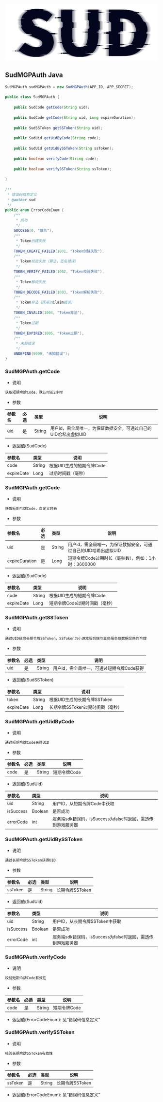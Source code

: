 #

![SUD](../../Resource/logo.png)

## SudMGPAuth Java

```java
SudMGPAuth sudMGPAuth = new SudMGPAuth(APP_ID, APP_SECRET);

public class SudMGPAuth {

    public SudCode getCode(String uid);

    public SudCode getCode(String uid, Long expireDuration);

    public SudSSToken getSSToken(String uid);

    public SudUid getUidByCode(String code);

    public SudUid getUidBySSToken(String ssToken);

    public boolean verifyCode(String code);

    public boolean verifySSToken(String ssToken);

}

/**
 * 错误码信息定义
 * @author sud
 */
public enum ErrorCodeEnum {
    /**
     * 成功
     */
    SUCCESS(0, "成功"),
    /**
     * Token创建失败
     */
    TOKEN_CREATE_FAILED(1001, "Token创建失败"),
    /**
     * Token校验失败（算法，签名错误）
     */
    TOKEN_VERIFY_FAILED(1002, "Token校验失败"),
    /**
     * Token解析失败
     */
    TOKEN_DECODE_FAILED(1003, "Token解析失败"),
    /**
     * Token非法（携带的Claim错误）
     */
    TOKEN_INVALID(1004, "Token非法"),
    /**
     * Token过期
     */
    TOKEN_EXPIRED(1005, "Token过期"),
    /**
     * 未知错误
     */
    UNDEFINE(9999, "未知错误");
}


```

### SudMGPAuth.getCode

- 说明

```txt
获取短期令牌Code，默认时长2小时
```

- 参数

|参数名|必选|类型|说明|
|:----|:---|:-----|-----|
|uid|是|String|用户id，需全局唯一，为保证数据安全，可通过自己的UID哈希出虚拟UID|

- 返回值(SudCode)

|参数名|类型|说明|
|:----|:---|-----|
|code|String|根据UID生成的短期令牌Code|
|expireDate|Long|过期时间戳（毫秒）|

### SudMGPAuth.getCode

- 说明

```txt
获取短期令牌Code，自定义时长
```

- 参数

|参数名|必选|类型|说明|
|:----|:---|:-----|-----|
|uid|是|String|用户id，需全局唯一，为保证数据安全，可通过自己的UID哈希出虚拟UID|
|expireDuration|是|Long|短期令牌Code过期时长（毫秒数），例如：1小时：3600000|

- 返回值(SudCode)

|参数名|类型|说明|
|:----|:---|-----|
|code|String|根据UID生成的短期令牌Code|
|expireDate|Long|短期令牌Code过期时间戳（毫秒）|


### SudMGPAuth.getSSToken

- 说明

```txt
通过UID获取长期令牌SSToken，SSToken为小游戏服务端与业务服务端数据交换的令牌
```

- 参数

|参数名|必选|类型|说明|
|:----|:---|:-----|-----|
|uid|是|String|用户id，需全局唯一，可通过短期令牌Code获得|

- 返回值(SudSSToken)

|参数名|类型|说明|
|:----|:---|-----|
|token|String|根据UID生成的长期令牌SSToken|
|expireDate|Long|长期令牌SSToken过期时间戳（毫秒）|

### SudMGPAuth.getUidByCode

- 说明

```txt
通过短期令牌Code获得UID
```

- 参数

|参数名|必选|类型|说明|
|:----|:---|:-----|-----|
|code|是|String|短期令牌Code|

- 返回值(SudUid)

|参数名|类型|说明|
|:----|:---|-----|
|uid|String|用户ID，从短期令牌Code中获取|
|isSuccess|Boolean|是否成功|
|errorCode|int|服务端sdk错误码，isSuccess为false时返回，需透传到游戏服务器|


### SudMGPAuth.getUidBySSToken

- 说明

```txt
通过长期令牌SSToken获得UID
```

- 参数

|参数名|必选|类型|说明|
|:----|:---|:-----|-----|
|ssToken|是|String|长期令牌SSToken|

- 返回值(SudUid)

|参数名|类型|说明|
|:----|:---|-----|
|uid|String|用户ID，从长期令牌SSToken中获取|
|isSuccess|Boolean|是否成功|
|errorCode|int|服务端sdk错误码，isSuccess为false时返回，需透传到游戏服务器|


### SudMGPAuth.verifyCode

- 说明

```txt
校验短期令牌Code有效性
```

- 参数

|参数名|必选|类型|说明|
|:----|:---|:-----|-----|
|code|是|String|短期令牌Code|

- 返回值(ErrorCodeEnum): 见“错误码信息定义”


### SudMGPAuth.verifySSToken

- 说明

```txt
校验长期令牌SSToken有效性
```

- 参数

|参数名|必选|类型|说明|
|:----|:---|:-----|-----|
|ssToken|是|String|长期令牌SSToken|

- 返回值(ErrorCodeEnum): 见“错误码信息定义”
